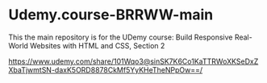 # Udemy.course-BRRWW-main

This the main repository is for the UDemy course: Build Responsive Real-World Websites with HTML and CSS, Section 2

https://www.udemy.com/share/101Wqo3@sinSK7K6Co1KaTTRWoXKSeDxZXbaTjwmtSN-daxK5ORD8878CkMf5YyKHeTheNPpOw==/
